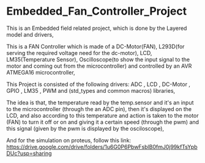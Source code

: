 # Embedded_Fan_Controller_Project

This is an Embedded field related project, which is done by the Layered model and drivers,

This is a FAN Controller which is made of a DC-Motor(FAN), L293D(for serving the required voltage need for the dc-motor), LCD, LM35(Temperature Sensor), Oscilloscope(to show the input signal to the motor and coming out from the microcontroller) and controlled by an AVR ATMEGA16 microcontroller,

This Project is consisted of the following drivers:
ADC , LCD , DC-Motor , GPIO , LM35 , PWM and (std_types and common macros) libraries,

The idea is that, the temperature read by the temp.sensor and it's an input to the microcontroller (through the an ADC pin), then it's displayed on the LCD, and also according to this temperature and action is taken to the motor (FAN) to turn it off or on and giving it a certain speed (through the pwm) and this signal (given by the pwm is displayed by the osciloscope),

And for the simulation on proteus, follow this link: https://drive.google.com/drive/folders/1u6G0P6PbwFsblB0fmJ0j99kfTsYpbDUc?usp=sharing

